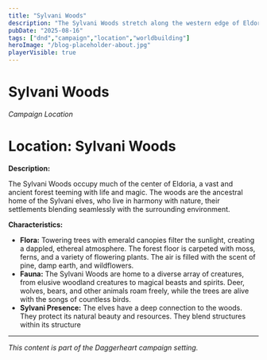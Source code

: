 ```yaml
---
title: "Sylvani Woods"
description: "The Sylvani Woods stretch along the western edge of Eldoria, a vast and ancient forest teeming with life and magic."
pubDate: "2025-08-16"
tags: ["dnd","campaign","location","worldbuilding"]
heroImage: "/blog-placeholder-about.jpg"
playerVisible: true
---
```

# Sylvani Woods

*Campaign Location*

# Location: Sylvani Woods

**Description:**

The Sylvani Woods occupy much of the center of Eldoria, a vast and ancient forest teeming with life and magic. The woods are the ancestral home of the Sylvani elves, who live in harmony with nature, their settlements blending seamlessly with the surrounding environment.

**Characteristics:**

* **Flora:** Towering trees with emerald canopies filter the sunlight, creating a dappled, ethereal atmosphere. The forest floor is carpeted with moss, ferns, and a variety of flowering plants. The air is filled with the scent of pine, damp earth, and wildflowers.
* **Fauna:** The Sylvani Woods are home to a diverse array of creatures, from elusive woodland creatures to magical beasts and spirits. Deer, wolves, bears, and other animals roam freely, while the trees are alive with the songs of countless birds.
* **Sylvani Presence:** The elves have a deep connection to the woods. They protect its natural beauty and resources. They blend structures within its structure

---

*This content is part of the Daggerheart campaign setting.*
